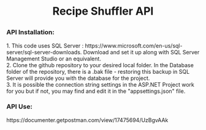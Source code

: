 <h1><p align="center">Recipe Shuffler API</p></h1>

<h3>API Installation:</h3>
1. This code uses SQL Server : https://www.microsoft.com/en-us/sql-server/sql-server-downloads. Download and set it up along with SQL Server Management Studio or an equivalent.<br>
2. Clone the github repository to your desired local folder. In the Database folder of the repository, there is a .bak file - restoring this backup in SQL Server will provide you with the database for the project.<br>
3. It is possible the connection string settings in the ASP.NET Project work for you but if not, you may find and edit it in the "appsettings.json" file.<br>

<h3>API Use:</h3>
https://documenter.getpostman.com/view/17475694/UzBgvAAk
